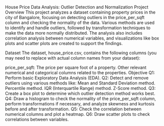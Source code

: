 House Price Data Analysis: Outlier Detection and Normalization
Project Overview
This project analyzes a dataset containing property prices in the city of Bangalore, focusing on detecting outliers in the price_per_sqft column and checking the normality of the data. Various methods are used to identify and handle outliers, followed by transformation techniques to make the data more normally distributed. The analysis also includes correlation analysis between numerical variables, and visualizations like box plots and scatter plots are created to support the findings.

Dataset
The dataset, house_price.csv, contains the following columns (you may need to replace with actual column names from your dataset):

price_per_sqft: The price per square foot of a property.
Other relevant numerical and categorical columns related to the properties.
Objective
Q1: Perform basic Exploratory Data Analysis (EDA).
Q2: Detect and remove outliers using various methods like:
Mean and Standard Deviation method.
Percentile method.
IQR (Interquartile Range) method.
Z-Score method.
Q3: Create a box plot to determine which outlier detection method works best.
Q4: Draw a histogram to check the normality of the price_per_sqft column, perform transformations if necessary, and analyze skewness and kurtosis before and after transformation.
Q5: Check the correlation between numerical columns and plot a heatmap.
Q6: Draw scatter plots to check correlations between variables.
